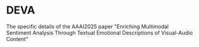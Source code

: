 # DEVA
The specific details of the AAAI2025 paper "Enriching Multimodal Sentiment Analysis Through Textual Emotional Descriptions of Visual-Audio Content"
